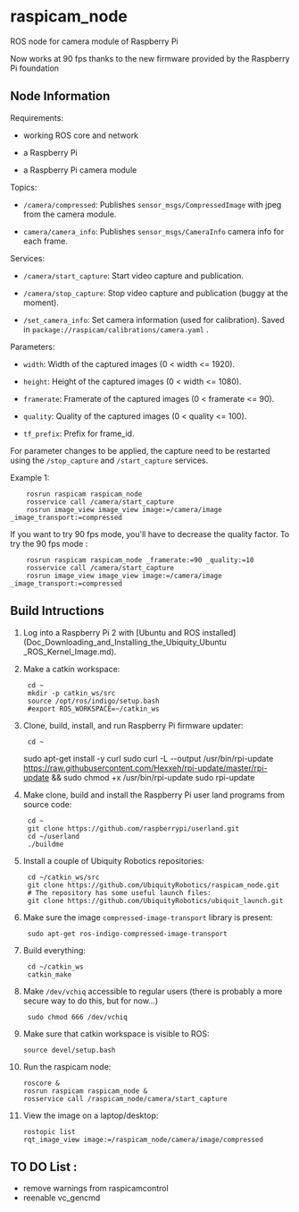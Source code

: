 # raspicam_node

ROS node for camera module of Raspberry Pi

Now works at 90 fps thanks to the new firmware provided by
the Raspberry Pi foundation

## Node Information

Requirements:

* working ROS core and network

* a Raspberry Pi

* a Raspberry Pi camera module

Topics:

* `/camera/compressed`:
  Publishes `sensor_msgs/CompressedImage` with jpeg from the camera module.

* `camera/camera_info`:
  Publishes `sensor_msgs/CameraInfo` camera info for each frame.

Services:

* `/camera/start_capture`:
  Start video capture and publication.

* `/camera/stop_capture`:
  Stop video capture and publication (buggy at the moment).

* `/set_camera_info`:
  Set camera information (used for calibration).
  Saved in `package://raspicam/calibrations/camera.yaml` .

Parameters:

* `width`: Width of the captured images (0 < width <= 1920).

* `height`: Height of the captured images (0 < width <= 1080).

* `framerate`: Framerate of the captured images (0 < framerate <= 90).

* `quality`: Quality of the captured images (0 < quality <= 100).

* `tf_prefix`: Prefix for frame_id.

For parameter changes to be applied, the capture need to be restarted
using the `/stop_capture` and `/start_capture` services.

Example 1:

        rosrun raspicam raspicam_node
        rosservice call /camera/start_capture
        rosrun image_view image_view image:=/camera/image _image_transport:=compressed

If you want to try 90 fps mode, you'll have to decrease the quality factor.
To try the 90 fps mode :

        rosrun raspicam raspicam_node _framerate:=90 _quality:=10
        rosservice call /camera/start_capture
        rosrun image_view image_view image:=/camera/image _image_transport:=compressed

## Build Intructions

1. Log into a Raspberry Pi 2 with
   [Ubuntu and ROS installed](Doc_Downloading_and_Installing_the_Ubiquity_Ubuntu
_ROS_Kernel_Image.md).

2. Make a catkin workspace:

        cd ~
        mkdir -p catkin_ws/src
        source /opt/ros/indigo/setup.bash
        #export ROS_WORKSPACE=~/catkin_ws

3. Clone, build, install, and run Raspberry Pi firmware updater:

        cd ~
	sudo apt-get install -y curl
        sudo curl -L --output /usr/bin/rpi-update https://raw.githubusercontent.com/Hexxeh/rpi-update/master/rpi-update && sudo chmod +x /usr/bin/rpi-update
        sudo rpi-update

4. Make clone, build and install  the Raspberry Pi user land programs
   from source code:

        cd ~
        git clone https://github.com/raspberrypi/userland.git
        cd ~/userland
        ./buildme

5. Install a couple of Ubiquity Robotics repositories:

        cd ~/catkin_ws/src
        git clone https://github.com/UbiquityRobotics/raspicam_node.git
        # The repository has some useful launch files:
        git clone https://github.com/UbiquityRobotics/ubiquit_launch.git

6. Make sure the image `compressed-image-transport` library is present:

        sudo apt-get ros-indigo-compressed-image-transport

7. Build everything:

        cd ~/catkin_ws
        catkin_make

8. Make `/dev/vchiq` accessible to regular users (there is probably
   a more secure way to do this, but for now...)

        sudo chmod 666 /dev/vchiq

11. Make sure that catkin workspace is visible to ROS:

        source devel/setup.bash

12. Run the raspicam node:

        roscore &
        rosrun raspicam raspicam_node &
        rosservice call /raspicam_node/camera/start_capture 

13. View the image on a laptop/desktop:

        rostopic list
        rqt_image_view image:=/raspicam_node/camera/image/compressed

## TO DO List :

* remove warnings from raspicamcontrol
* reenable vc_gencmd

